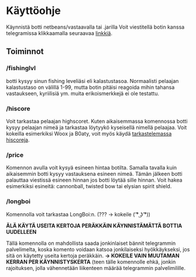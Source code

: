 # Käyttöohje

Käynnistä botti netbeans/vastaavalla tai .jarilla 
Voit viestitellä botin kanssa telegramissa klikkaamalla seuraavaa [linkkiä](https://t.me/BotBiar_bot).

## Toiminnot

### /fishinglvl
botti kysyy sinun fishing leveliäsi eli kalastustasoa.
Normaalisti pelaajan kalastustaso on välillä 1-99, mutta botin pitäisi reagoida mihin tahansa vastaukseen,
kyriilisiä ym. muita erikoismerkkejä ei ole testattu.

### /hiscore
Voit tarkastaa pelaajan highscoret.
Kuten aikaisemmassa komennossa botti kysyy pelaajan nimeä ja tarkastaa löytyykö kyseisellä nimellä pelaajaa.
Voit kokeilla esimerkiksi Woox ja B0aty, voit myös käydä [tarkastelemassa hiscoreja](http://services.runescape.com/m=hiscore_oldschool/overall.ws).

### /price
Komennon avulla voit kysyä esineen hintaa botilta. Samalla tavalla kuin aikaisemmin botti kysyy vastauksena esineen nimeä.
Tämän jälkeen botti palauttaa viestissä esineen hinnan jos botti löytää sille hinnan.
Voit hakea esimerkiksi esineitä: cannonball, twisted bow tai elysian spirit shield.

### /longboi
Komennolla voit tarkastaa LongBoi:n. (??? -> kokeile ( ͡° ͜ʖ ͡°))

**ÄLÄ KÄYTÄ USEITA KERTOJA PERÄKKÄIN KÄYNNISTÄMÄTTÄ BOTTIA UUDELLEEN**

Tällä komennolla on mahdollista saada jonkinlaiset bännit telegrammin palvelimelta, 
koska komento voidaan katsoa jonkilaiseksi hyökkäykseksi, jos sitä on käytetty useita kertoja peräkkäin.
**-> KOKEILE VAIN MUUTAMAN KERRAN PER KÄYNNISTYSKERTA** (teen tälle komennolle ehkä, jonkin rajoituksen, jolla vähennetään liikenteen määrää 
telegrammin palvelimilille.